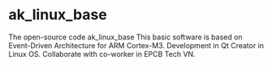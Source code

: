 # ak_linux_base
The open-source code ak_linux_base
This basic software is based on Event-Driven Architecture for ARM Cortex-M3. Development in Qt Creator in Linux OS.
Collaborate with co-worker in EPCB Tech VN.
